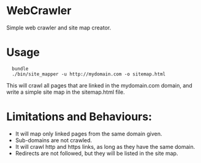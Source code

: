 WebCrawler
==========

Simple web crawler and site map creator.

Usage
=====

```
  bundle
  ./bin/site_mapper -u http://mydomain.com -o sitemap.html
```

This will crawl all pages that are linked in the mydomain.com domain, and write a
simple site map in the sitemap.html file.

Limitations and Behaviours:
===========================

* It will map only linked pages from the same domain given.
* Sub-domains are not crawled.
* It will crawl http and https links, as long as they have the same domain.
* Redirects are not followed, but they will be listed in the site map.


